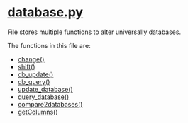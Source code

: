 # [database.py](https://faui1-gitlab.cs.fau.de/lena.voigt/diskforge/-/blob/main/DiskForge/Utility/DatabaseStructures/database.py?ref_type=heads)
File stores multiple functions to alter universally databases.

The functions in this file are:
- [change()](./change.md) 
- [shift()](./shift.md) 
- [db_update()](./db_update.md) 
- [db_query()](./db_query.md) 
- [update_database()](./update_database.md) 
- [query_database()](./query_database.md) 
- [compare2databases()](./compare2databases.md) 
- [getColumns()](./getColumns.md)